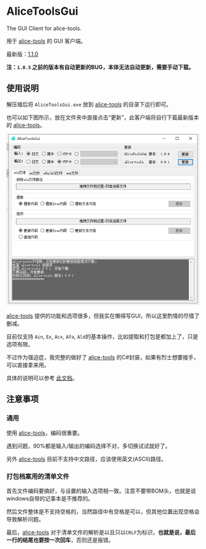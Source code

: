 # AliceToolsGui
The GUI Client for alice-tools.

用于 [alice-tools](https://github.com/nunuhara/alice-tools) 的 GUI 客户端。

最新版：[1.1.0](https://github.com/differentrain/AliceToolsGui/releases/download/1.1.0/AliceToolsGui1.1.0.zip)

**注：`1.0.5` 之前的版本有自动更新的BUG，本体无法自动更新，需要手动下载。**

## 使用说明

解压缩后将 `AliceToolsGui.exe` 放到 [alice-tools](https://github.com/nunuhara/alice-tools) 的目录下运行即可。

也可以如下图所示，放在文件夹中直接点击“更新”，此客户端将自行下载最新版本的 [alice-tools](https://github.com/nunuhara/alice-tools)。

![ScreenShot](https://raw.githubusercontent.com/differentrain/AliceToolsGui/main/Resources/ScreenShot.png)

[alice-tools](https://github.com/nunuhara/alice-tools) 提供的功能和选项很多，但我实在懒得写GUI，所以这里酌情的尽情了删减。

目前仅支持 `Ain`, `Ex`, `Acx`, `Afa`, `Ald`的基本操作，比如提取和打包是都加上了，只是选项有限。

不过作为强迫症，我完整的做好了 [alice-tools](https://github.com/nunuhara/alice-tools) 的C#封装，如果有烈士想要接手，可以直接拿来用。

具体的说明可以参考 [此文档](https://github.com/differentrain/AliceToolsProxies/blob/master/docs/AliceToolsProxies/AliceToolsProxy.md)。

## 注意事项

### 通用

使用 [alice-tools](https://github.com/nunuhara/alice-tools)，编码很重要。

遇到问题，90%都是输入/输出的编码选择不对，多切换试试就好了。

另外 [alice-tools](https://github.com/nunuhara/alice-tools) 目前不支持中文路径，应该使用英文(ASCII)路径。

### 打包档案用的清单文件

首先文件编码要搞好，与设置的输入选项相一致。注意不要带BOM头，也就是说windows自带的记事本是不推荐的。

然后文件整体是不支持空格的，当然路径中有空格是可以，但其他位置出现空格会导致解析问题。

最后，[alice-tools](https://github.com/nunuhara/alice-tools) 对于清单文件的解析是以且只以`CRLF`为标识，**也就是说，最后一行的结尾也要按一次回车**，否则还是报错。
